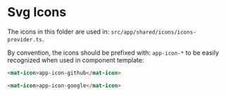 # Svg Icons

The icons in this folder are used in: `src/app/shared/icons/icons-provider.ts`.

By convention, the icons should be prefixed with: `app-icon-*` to be easily recognized when used in component template:

```html
<mat-icon>app-icon-github</mat-icon>

<mat-icon>app-icon-google</mat-icon>
```
